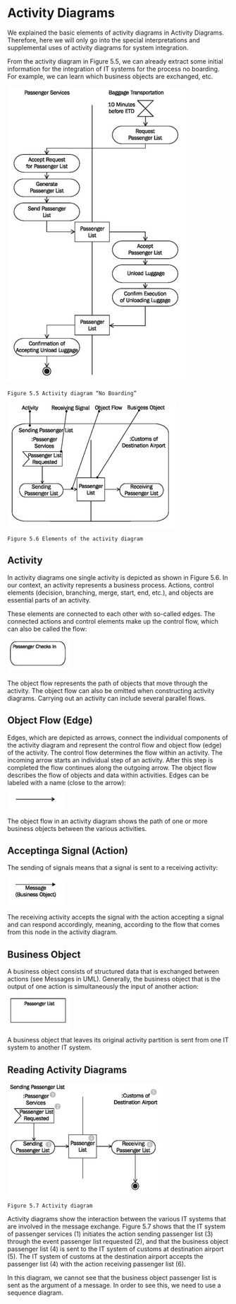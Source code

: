 # Activity Diagrams

We explained the basic elements of activity diagrams in Activity Diagrams. Therefore, here we will only go into the special interpretations and supplemental uses of activity diagrams for system integration.

From the activity diagram in Figure 5.5, we can already extract some initial information for the integration of IT systems for the process no boarding. For example, we can learn which business objects are exchanged, etc.

![Boarding](images/Boarding.jpg)

	Figure 5.5 Activity diagram “No Boarding”
	
![Elements](images/Elements.jpg)

	Figure 5.6 Elements of the activity diagram
	
## Activity

In activity diagrams one single activity is depicted as shown in Figure 5.6. In our context, an activity represents a business process. Actions, control elements (decision, branching, merge, start, end, etc.), and objects are essential parts of an activity.

These elements are connected to each other with so-called edges. The connected actions and control elements make up the control flow, which can also be called the flow:

![Checks](images/Checks.jpg)

The object flow represents the path of objects that move through the activity. The object flow can also be omitted when constructing activity diagrams. Carrying out an activity can include several parallel flows.

## Object Flow (Edge)

Edges, which are depicted as arrows, connect the individual components of the activity diagram and represent the control flow and object flow (edge) of the activity. The control flow determines the flow within an activity. The incoming arrow starts an individual step of an activity. After this step is completed the flow continues along the outgoing arrow. The object flow describes the flow of objects and data within activities. Edges can be labeled with a name (close to the arrow):

![Arrow](images/Arrow.jpg)

The object flow in an activity diagram shows the path of one or more business objects between the various activities.

## Acceptinga Signal (Action)

The sending of signals means that a signal is sent to a receiving activity:

![Message](images/Message.jpg)

The receiving activity accepts the signal with the action accepting a signal and can respond accordingly, meaning, according to the flow that comes from this node in the activity diagram.

## Business Object

A business object consists of structured data that is exchanged between actions (see Messages in UML). Generally, the business object that is the output of one action is simultaneously the input of another action:

![List](images/List.jpg)

A business object that leaves its original activity partition is sent from one IT system to another IT system.

## Reading Activity Diagrams

![Diagram](images/Diagram.jpg)

	Figure 5.7 Activity diagram

Activity diagrams show the interaction between the various IT systems that are involved in the message exchange. Figure 5.7 shows that the IT system of passenger services (1) initiates the action sending passenger list (3) through the event passenger list requested (2), and that the business object passenger list (4) is sent to the IT system of customs at destination airport (5). The IT system of customs at the destination airport accepts the passenger list (4) with the action receiving passenger list (6).

In this diagram, we cannot see that the business object passenger list is sent as the argument of a message. In order to see this, we need to use a sequence diagram.


